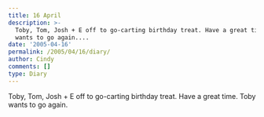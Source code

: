 ```yaml
---
title: 16 April
description: >-
  Toby, Tom, Josh + E off to go-carting birthday treat. Have a great time. Toby
  wants to go again....
date: '2005-04-16'
permalink: /2005/04/16/diary/
author: Cindy
comments: []
type: Diary
---
```


Toby, Tom, Josh + E off to go-carting birthday treat. Have a great time. Toby wants to go again.
